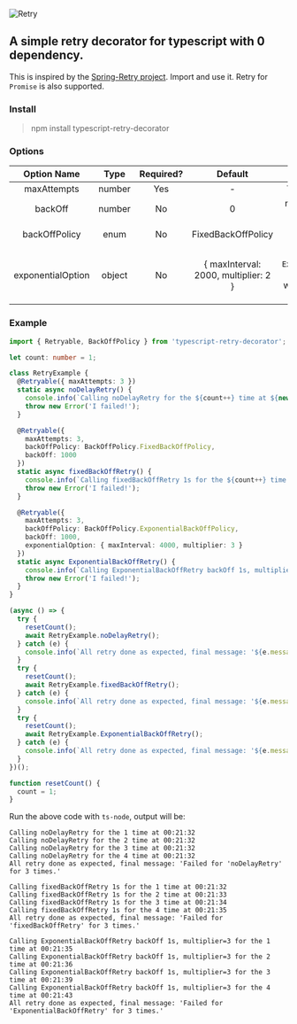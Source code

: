 ![Retry](https://cdn.iconscout.com/icon/free/png-256/retry-1-386755.png)
## A simple retry decorator for typescript with 0 dependency.
This is inspired by the [Spring-Retry project](https://github.com/spring-projects/spring-retry).
Import and use it. Retry for `Promise` is also supported.

### Install
> npm install typescript-retry-decorator

### Options
|    Option Name    |  Type  | Required? |                 Default                 |                                                    Description                                                    |
|:-----------------:|:------:|:---------:|:---------------------------------------:|:-----------------------------------------------------------------------------------------------------------------:|
|    maxAttempts    | number |    Yes    |                    -                    |                                              The max attempts to try                                              |
|      backOff      | number |     No    |                    0                    |                               number in `ms` to back off.  If not set, then no wait                               |
|   backOffPolicy   |  enum  |     No    |            FixedBackOffPolicy           |                                            can be fixed or exponential                                            |
| exponentialOption | object | No        | { maxInterval: 2000,    multiplier: 2 } | This is for the `ExponentialBackOffPolicy` <br/> The max interval each wait and the multiplier for the `backOff`. |

### Example
```typescript
import { Retryable, BackOffPolicy } from 'typescript-retry-decorator';

let count: number = 1;

class RetryExample {
  @Retryable({ maxAttempts: 3 })
  static async noDelayRetry() {
    console.info(`Calling noDelayRetry for the ${count++} time at ${new Date().toLocaleTimeString()}`);
    throw new Error('I failed!');
  }

  @Retryable({
    maxAttempts: 3,
    backOffPolicy: BackOffPolicy.FixedBackOffPolicy,
    backOff: 1000
  })
  static async fixedBackOffRetry() {
    console.info(`Calling fixedBackOffRetry 1s for the ${count++} time at ${new Date().toLocaleTimeString()}`);
    throw new Error('I failed!');
  }

  @Retryable({
    maxAttempts: 3,
    backOffPolicy: BackOffPolicy.ExponentialBackOffPolicy,
    backOff: 1000,
    exponentialOption: { maxInterval: 4000, multiplier: 3 }
  })
  static async ExponentialBackOffRetry() {
    console.info(`Calling ExponentialBackOffRetry backOff 1s, multiplier=3 for the ${count++} time at ${new Date().toLocaleTimeString()}`);
    throw new Error('I failed!');
  }
}

(async () => {
  try {
    resetCount();
    await RetryExample.noDelayRetry();
  } catch (e) {
    console.info(`All retry done as expected, final message: '${e.message}'`);
  }
  try {
    resetCount();
    await RetryExample.fixedBackOffRetry();
  } catch (e) {
    console.info(`All retry done as expected, final message: '${e.message}'`);
  }
  try {
    resetCount();
    await RetryExample.ExponentialBackOffRetry();
  } catch (e) {
    console.info(`All retry done as expected, final message: '${e.message}'`);
  }
})();

function resetCount() {
  count = 1;
}
```

Run the above code with `ts-node`, output will be:
```
Calling noDelayRetry for the 1 time at 00:21:32
Calling noDelayRetry for the 2 time at 00:21:32
Calling noDelayRetry for the 3 time at 00:21:32
Calling noDelayRetry for the 4 time at 00:21:32
All retry done as expected, final message: 'Failed for 'noDelayRetry' for 3 times.'

Calling fixedBackOffRetry 1s for the 1 time at 00:21:32
Calling fixedBackOffRetry 1s for the 2 time at 00:21:33
Calling fixedBackOffRetry 1s for the 3 time at 00:21:34
Calling fixedBackOffRetry 1s for the 4 time at 00:21:35
All retry done as expected, final message: 'Failed for 'fixedBackOffRetry' for 3 times.'

Calling ExponentialBackOffRetry backOff 1s, multiplier=3 for the 1 time at 00:21:35
Calling ExponentialBackOffRetry backOff 1s, multiplier=3 for the 2 time at 00:21:36
Calling ExponentialBackOffRetry backOff 1s, multiplier=3 for the 3 time at 00:21:39
Calling ExponentialBackOffRetry backOff 1s, multiplier=3 for the 4 time at 00:21:43
All retry done as expected, final message: 'Failed for 'ExponentialBackOffRetry' for 3 times.'
```